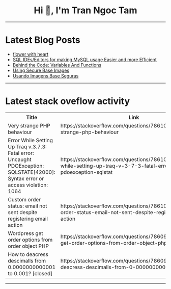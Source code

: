 <h1 align="center">Hi 👋, I'm Tran Ngoc Tam</h1>

---

# Latest Blog Posts 
<!-- BLOG-POST-LIST:START -->
- [flower with heart](https://dev.to/uzumaki156/flower-with-heart-2c0)
- [SQL IDEs/Editors for making MySQL usage Easier and more Efficient](https://dev.to/concerate/sql-ideseditors-for-making-mysql-usage-easier-and-more-efficient-1fgd)
- [Behind the Code: Variables And Functions](https://dev.to/whevaltech/behind-the-code-variables-and-functions-41ih)
- [Using Secure Base Images](https://dev.to/batistagabriel/using-secure-base-images-5e6o)
- [Usando Imagens Base Seguras](https://dev.to/batistagabriel/usando-imagens-base-seguras-2dc7)
<!-- BLOG-POST-LIST:END -->

---

# Latest stack oveflow activity
<table>
  <tr><th>Title</th><th>Link</th></tr>
  <!-- STACKOVERFLOW:START --><tr><td>Very strange PHP behaviour</td><td>https://stackoverflow.com/questions/78610341/very-strange-php-behaviour</td></tr><tr><td>Error While Setting Up Traq v.3.7.3: Fatal error: Uncaught PDOException: SQLSTATE[42000]: Syntax error or access violation: 1064</td><td>https://stackoverflow.com/questions/78610321/error-while-setting-up-traq-v-3-7-3-fatal-error-uncaught-pdoexception-sqlstat</td></tr><tr><td>Custom order status: email not sent despite registering email action</td><td>https://stackoverflow.com/questions/78610089/custom-order-status-email-not-sent-despite-registering-email-action</td></tr><tr><td>Wordpress get order options from order object PHP</td><td>https://stackoverflow.com/questions/78609925/wordpress-get-order-options-from-order-object-php</td></tr><tr><td>How to deacress descimalls from 0.0000000000001 to 0.001? [closed]</td><td>https://stackoverflow.com/questions/78609879/how-to-deacress-descimalls-from-0-0000000000001-to-0-001</td></tr><!-- STACKOVERFLOW:END -->
</table>

---


